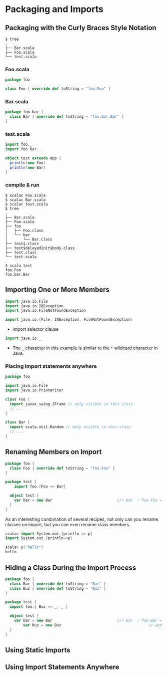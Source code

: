 # Packaging and Imports

## Packaging with the Curly Braces Style Notation
```shell
$ tree
.
├── Bar.scala
├── Foo.scala
└── test.scala
```

### Foo.scala
```scala
package foo

class Foo { override def toString = "foo.Foo" }
```

### Bar.scala
```scala
package foo.bar {
  class Bar { override def toString = "foo.bar.Bar" }
}
```

### test.scala
```scala
import foo._
import foo.bar._

object test extends App {
  println(new Foo)
  println(new Bar)
}
```

### compile & run
```shell
$ scalac Foo.scala
$ scalac Bar.scala
$ scalac test.scala
$ tree
.
├── Bar.scala
├── Foo.scala
├── foo
│   ├── Foo.class
│   └── bar
│       └── Bar.class
├── test$.class
├── test$delayedInit$body.class
├── test.class
└── test.scala

$ scala test
foo.Foo
foo.bar.Bar
```

## Importing One or More Members
```scala
import java.io.File
import java.io.IOException
import java.io.FileNotFoundException
```

```scala
import java.io.{File, IOException, FileNotFoundException}
```
- import selector clause

```scala
import java.io._
```
- The `_` character in this example is similar to the `*` wildcard character in Java.

### Placing import statements anywhere
```scala
package foo

import java.io.File
import java.io.PrintWriter

class Foo {
  import javax.swing.JFrame // only visible in this class
  // ...
}

class Bar {
  import scala.util.Random // only visible in this class
  // ...
}
```

## Renaming Members on Import

```scala
package foo {
  class Foo { override def toString = "foo.Foo" }
}

package test {
	import foo.{Foo => Bar}

  object test {
    var bar = new Bar                             //> bar  : foo.Foo = foo.Foo
  }
}
```

As an interesting combination of several recipes, not only can you rename classes on import, but you can even rename class members. 

```scala
scala> import System.out.{println => p}
import System.out.{println=>p}

scala> p("hello")
hello
```

## Hiding a Class During the Import Process

```scala
package foo {
  class Bar { override def toString = "Bar" }
  class Buz { override def toString = "Buz" }
}

package test {
  import foo.{ Buz => _, _ }

  object test {
    var bar = new Bar                             //> bar  : foo.Bar = Bar
		var buz = new Buz					                    // won't compile
  }
}
```
## Using Static Imports

## Using Import Statements Anywhere
